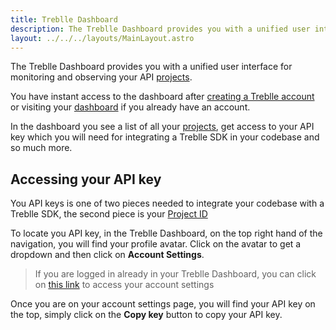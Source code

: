 ```yaml
---
title: Treblle Dashboard
description: The Treblle Dashboard provides you with a unified user interface for monitoring and observing your API projects in Treblle.
layout: ../../../layouts/MainLayout.astro
---
```


The Treblle Dashboard provides you with a unified user interface for monitoring and observing your API [projects](/en/dashboard/projects).

You have instant access to the dashboard after <a href="https://app.treblle.com/register" target="_blank">creating a Treblle account</a> or visiting your <a href="https://app.treblle.com">dashboard</a> if you already have an account.


In the dashboard you see a list of all your [projects](/en/dashboard/projects), get access to your API key which you will need for integrating a Treblle SDK in your codebase and so much more.


## Accessing your API key
You API keys is one of two pieces needed to integrate your codebase with a Treblle SDK, the second piece is your [Project ID](/en/dashboard/projects#project-id)

To locate you API key, in the Treblle Dashboard, on the top right hand of the navigation, you will find your profile avatar. Click on the avatar to get a dropdown and then click on **Account Settings**.

> If you are logged in already in your Treblle Dashboard, you can click on <a href="https://app.treblle.com/users/profile">this link</a> to access your account settings

Once you are on your account settings page, you will find your API key on the top, simply click on the **Copy key** button to copy your API key.

